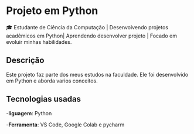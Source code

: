 # Projeto em Python
🎓 Estudante de Ciência da Computação | Desenvolvendo projetos acadêmicos em Python| Aprendendo desenvolver projeto | Focado em evoluir minhas habilidades.


## Descrição
Este projeto faz parte dos meus estudos na faculdade. Ele foi desenvolvido em Python e aborda varios conceitos.


## Tecnologias usadas
-**liguagem**: Python

-**Ferramenta**: VS Code, Google Colab e pycharm 
